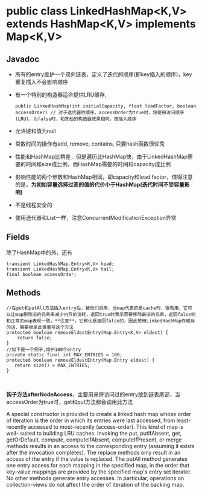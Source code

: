 # public class LinkedHashMap\<K,V\> extends HashMap\<K,V\> implements Map\<K,V\>

## Javadoc
- 所有的entry维护一个双向链表，定义了迭代的顺序(即key插入的顺序)，key重复插入不会影响顺序
- 有一个特别的构造器适合提供LRU缓存,

      public LinkedHashMap(int initialCapacity, float loadFactor, boolean accessOrder) // 对于迭代器的顺序，accessOrder为true时，将使用访问顺序(LRU)，为false时，和其他的构造器效果相同，按插入顺序

- 允许键和值为null
- 常数时间的操作有add, remove, contains, 只要hash函数很优秀
- 性能和HashMap比稍差，但是遍历比HashMap快，由于LinkedHashMap需要的时间和size成比例，而HashMap需要的时间和capacity成比例
- 影响性能的两个参数和HashMap相同，即capacity和load factor，值得注意的是，**为初始容量选择过高的值的代价小于HashMap(迭代时间不受容量影响)**
- 不是线程安全的
- 使用迭代器和List一样，注意ConcurrentModificationException异常

## Fields
除了HashMap中的外，还有

    transient LinkedHashMap.Entry<K,V> head;
    transient LinkedHashMap.Entry<K,V> tail;
    final boolean accessOrder;

## Methods

    //在put和putAll方法插入entry后，被他们调用，当map代表的是cache时，很有用，它可以让map删除旧的元素来减少内存的消耗，返回true时表示需要移除最旧的元素，返回false则和正常的map表现一致，**注意**，它默认是返回false的，因此想用LinkedHashMap作缓存的话，需要继承此类重写这个方法
    protected boolean removeEldestEntry(Map.Entry<K,V> eldest) {
        return false;
    }
    //如下是一个例子,维护100个entry
    private static final int MAX_ENTRIES = 100;
    protected boolean removeEldestEntry(Map.Entry eldest) {
       return size() > MAX_ENTRIES;
    }
<br>

**钩子方法afterNodeAccess**，主要用来将访问过的entry放到链表尾部，当accessOrder为true时，get和put方法都会调用此方法





A special constructor is provided to create a linked hash map whose order of iteration is the order in which its
 entries were last accessed, from least-recently accessed to most-recently (access-order). This kind of map is well-
 suited to building LRU caches. Invoking the put, putIfAbsent, get, getOrDefault, compute, computeIfAbsent,
 computeIfPresent, or merge methods results in an access to the corresponding entry (assuming it exists after the
 invocation completes). The replace methods only result in an access of the entry if the value is replaced. The putAll
 method generates one entry access for each mapping in the specified map, in the order that key-value mappings are
 provided by the specified map's entry set iterator. No other methods generate entry accesses. In particular,
 operations on collection-views do not affect the order of iteration of the backing map.
